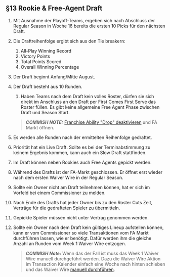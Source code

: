 ## §13 Rookie & Free-Agent Draft

1. Mit Ausnahme der Playoff-Teams, ergeben sich nach Abschluss der Regular Season in Woche 16 bereits die ersten 10 Picks für den nächsten Draft.
2. Die Draftreihenfolge ergibt sich aus den Tie breakern:
    
    1. All-Play Winning Record
    2. Victory Points
    3. Total Points Scored
    4. Overall Winning Percentage

3. Der Draft beginnt Anfang/Mitte August.
4. Der Draft besteht aus 10 Runden.

    1. Haben Teams nach dem Draft kein volles Roster, dürfen sie sich direkt im Anschluss an den Draft per First Comes First Serve das Roster füllen. Es gibt keine allgemeine Free Agent Phase zwischen Draft und Season Start.
    
    > **_COMMISH NOTE:_**  [Franchise Ability "Drop" deaktivieren](https://www45.myfantasyleague.com/2024/options?L=54277&O=93) und FA Markt öffnen.
    
5. Es werden alle Runden nach der ermittelten Reihenfolge gedraftet.
6. Priorität hat ein Live Draft. Sollte es bei der Terminabstimmung zu keinem Ergebnis kommen, kann auch ein Slow Draft stattfinden.
7. Im Draft können neben Rookies auch Free Agents gepickt werden.
8. Während des Drafts ist der FA-Markt geschlossen. Er öffnet erst wieder nach dem ersten Waiver Wire in der Regular Season.
9. Sollte ein Owner nicht am Draft teilnehmen können, hat er sich im Vorfeld bei einem Commissioner zu melden.
10. Nach Ende des Drafts hat jeder Owner bis zu den Roster Cuts Zeit, Verträge für die gedrafteten Spieler zu übermitteln.
11. Gepickte Spieler müssen nicht unter Vertrag genommen werden.
12. Sollte ein Owner nach dem Draft kein gültiges Lineup aufstellen können, kann er vom Commissioner so viele Transaktionen vom FA Markt durchführen lassen, wie er benötigt. Dafür werden ihm die gleiche Anzahl an Runden vom Week 1 Waiver Wire entzogen.

    > **_COMMISH Note:_** Wenn das der Fall ist muss das Week 1 Waiver Wire manuell durchgeführt werden. Dazu die Waiver Wire Aktion im Transaction Kalender einfach eine Woche nach hinten schieben und das Waiver Wire [manuell durchführen](https://www45.myfantasyleague.com/2024/options?L=54277&O=47).
